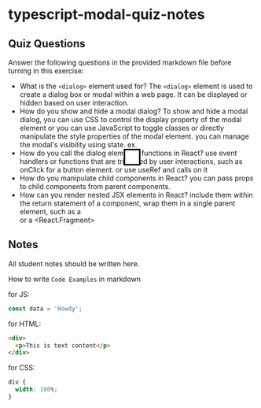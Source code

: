 # typescript-modal-quiz-notes

## Quiz Questions

Answer the following questions in the provided markdown file before turning in this exercise:

- What is the `<dialog>` element used for?
  The `<dialog>` element is used to create a dialog box or modal within a web page. It can be displayed or hidden based on user interaction.
- How do you show and hide a modal dialog?
  To show and hide a modal dialog, you can use CSS to control the display property of the modal element or you can use JavaScript to toggle classes or directly manipulate the style properties of the modal element. you can manage the modal's visibility using state. ex. <dialog open>
- How do you call the dialog element's functions in React?
  use event handlers or functions that are triggered by user interactions, such as onClick for a button element. or use useRef and calls on it
- How do you manipulate child components in React?
  you can pass props to child components from parent components.
- How can you render nested JSX elements in React?
  include them within the return statement of a component, wrap them in a single parent element, such as a <div> or a <React.Fragment>

## Notes

All student notes should be written here.

How to write `Code Examples` in markdown

for JS:

```javascript
const data = 'Howdy';
```

for HTML:

```html
<div>
  <p>This is text content</p>
</div>
```

for CSS:

```css
div {
  width: 100%;
}
```
